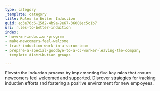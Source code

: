 ```yaml
---
type: category
_template: category
title: Rules to Better Induction
guid: ec3e76c6-25d2-4b9a-9e67-36002ec5c1b7
uri: rules-to-better-induction
index:
- have-an-induction-program
- make-newcomers-feel-welcome
- track-induction-work-in-a-scrum-team
- prepare-a-special-goodbye-to-a-co-worker-leaving-the-company
- template-distribution-groups

---
```


Elevate the induction process by implementing five key rules that ensure newcomers feel welcomed and supported. Discover strategies for tracking induction efforts and fostering a positive environment for new employees.
